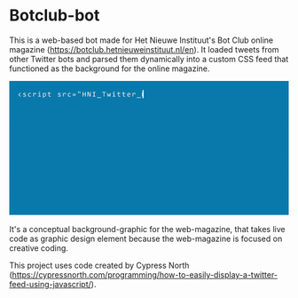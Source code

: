 # Botclub-bot
This is a web-based bot made for Het Nieuwe Instituut's Bot Club online magazine (https://botclub.hetnieuweinstituut.nl/en). It loaded tweets from other Twitter bots and parsed them dynamically into a custom CSS feed that functioned as the background for the online magazine. 

<img src="demo.gif" width="1500" alt="Video">

It's a conceptual background-graphic for the web-magazine, that takes live code as graphic design element because the web-magazine is focused on creative coding. 

This project uses code created by Cypress North (https://cypressnorth.com/programming/how-to-easily-display-a-twitter-feed-using-javascript/).

